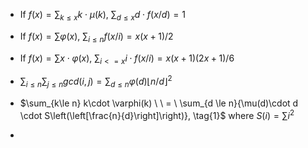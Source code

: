 - If $f(x)=\sum_{k\le x} k \cdot \mu(k), \ \sum_{d\le x} d \cdot f(x/d)=1$
- If $f(x)=\sum \varphi(x), \ \sum_{i \le n}f(x/i)=x(x+1)/2$ 

- If $f(x)=\sum x\cdot\varphi(x), \ \sum_{i<=x} i \cdot f(x/i)=x(x+1)(2x+1)/6$


- $\sum_{i\le n}\sum_{j\le n} gcd(i,j) = \sum_{d\le n} \varphi(d)\lfloor n/d \rfloor ^2$
 


- $\sum_{k\le n} k\cdot \varphi(k) \ \ = \ \sum_{d \le n}{\mu(d)\cdot d \cdot S\left(\left[\frac{n}{d}\right]\right)}, \tag{1}$  where $S(i)=\sum i^2$

- 
